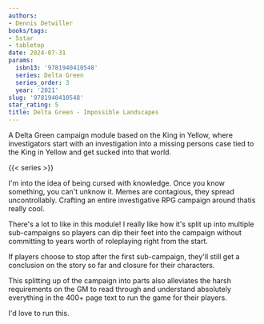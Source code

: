 ```yaml
---
authors:
- Dennis Detwiller
books/tags:
- 5star
- tabletop
date: 2024-07-31
params:
  isbn13: '9781940410548'
  series: Delta Green
  series_order: 3
  year: '2021'
slug: '9781940410548'
star_rating: 5
title: Delta Green - Impossible Landscapes
---
```


A Delta Green campaign module based on the King in Yellow, where investigators start with an investigation into a missing persons case tied to the King in Yellow and get sucked into that world.

<!--more-->

{{< series >}}

I'm into the idea of being cursed with knowledge. Once you know something, you can't unknow it. Memes are contagious, they spread uncontrollably. Crafting an entire investigative RPG campaign around thatis really cool.

There's a lot to like in this module! I really like how it's split up into multiple sub-campaigns so players can dip their feet into the campaign without committing to years worth of roleplaying right from the start.

If players choose to stop after the first sub-campaign, they'll still get a conclusion on the story so far and closure for their characters.

This splitting up of the campaign into parts also alleviates the harsh requirements on the GM to read through and understand absolutely everything in the 400+ page text to run the game for their players.

I'd love to run this.